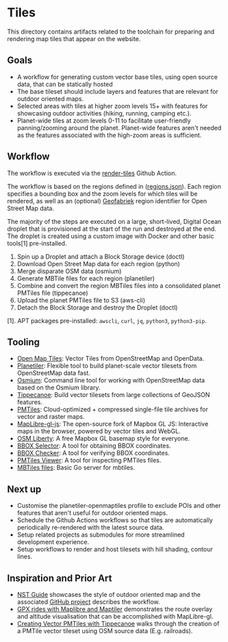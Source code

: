 # Tiles

This directory contains artifacts related to the toolchain for preparing and rendering map tiles that appear on the website.

## Goals

- A workflow for generating custom vector base tiles, using open source data, that can be statically hosted
- The base tileset should include layers and features that are relevant for outdoor oriented maps.
- Selected areas with tiles at higher zoom levels 15+ with features for showcasing outdoor activities (hiking, running, camping etc.).
- Planet-wide tiles at zoom levels 0-11 to facilitate user-friendly panning/zooming around the planet. Planet-wide features aren't needed as the features associated with the high-zoom areas is sufficient.

## Workflow

The workflow is executed via the [render-tiles](/.github/workflows/render-tiles.yml) Github Action.

The workflow is based on the regions defined in ([regions.json](/tiles/regions.json)). Each region specifies a bounding box and the zoom levels for which tiles will be rendered, as well as an (optional) [Geofabriek](https://www.geofabrik.de/data/download.html) region identifier for Open Street Map data.

The majority of the steps are executed on a large, short-lived, Digital Ocean droplet that is provisioned at the start of the run and destroyed at the end. The droplet is created using a custom image with Docker and other basic tools[1] pre-installed.

1. Spin up a Droplet and attach a Block Storage device (doctl)
2. Download Open Street Map data for each region (python)
3. Merge disparate OSM data (osmium)
4. Generate MBTile files for each region (planetiler)
5. Combine and convert the region MBTiles files into a consolidated planet PMTiles file (tippecanoe)
6. Upload the planet PMTiles file to S3 (aws-cli)
7. Detach the Block Storage and destroy the Droplet (doctl)

[1]. APT packages pre-installed: `awscli`, `curl`, `jq`, `python3`, `python3-pip`.

## Tooling

- [Open Map Tiles](https://github.com/openmaptiles/openmaptiles): Vector Tiles from OpenStreetMap and OpenData.
- [Planetiler](https://github.com/onthegomap/planetiler): Flexible tool to build planet-scale vector tilesets from OpenStreetMap data fast.
- [Osmium](https://osmcode.org/osmium-tool/): Command line tool for working with OpenStreetMap data based on the Osmium library.
- [Tippecanoe](https://github.com/felt/tippecanoe): Build vector tilesets from large collections of GeoJSON features.
- [PMTiles](https://github.com/protomaps/PMTiles): Cloud-optimized + compressed single-file tile archives for vector and raster maps.
- [MapLibre-gl-js](https://github.com/maplibre/maplibre-gl-js): The open-source fork of Mapbox GL JS: Interactive maps in the browser, powered by vector tiles and WebGL.
- [OSM Liberty](https://github.com/maputnik/osm-liberty): A free Mapbox GL basemap style for everyone.
- [BBOX Selector](https://boundingbox.klokantech.com/): A tool for obtaining BBOX coordinates.
- [BBOX Checker](https://linestrings.com/bbox/): A tool for verifying BBOX coordinates.
- [PMTiles Viewer](https://protomaps.github.io/PMTiles/): A tool for inspecting PMTiles files.
- [MBTiles files](https://github.com/consbio/mbtileserver):  Basic Go server for mbtiles.


## Next up

  - Customise the planetiler-openmaptiles profile to exclude POIs and other features that aren't useful for outdoor oriented maps.
  - Schedule the Github Actions workflows so that tiles are automatically periodically re-rendered with the latest source data.
  - Setup related projects as submodules for more streamlined development experience.
  - Setup workflows to render and host tilesets with hill shading, contour lines.

## Inspiration and Prior Art

- [NST Guide](https://nst.guide) showcases the style of outdoor oriented map and the associated [GitHub project](https://github.com/nst-guide) describes the workflow.
- [GPX rides with Maplibre and Maptiler](https://observablehq.com/@mcmcclur/gpx-rides-with-maplibre-and-maptiler) demonstrates the route overlay and altitude visualisation that can be accomplished with MapLibre-gl.
- [Creating Vector PMTiles with Tippecanoe](https://bertt.wordpress.com/2023/01/06/creating-vector-pmtiles-with-tippecanoe/) walks through the creation of a PMTile vector tileset using OSM source data (E.g. railroads).
